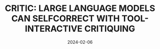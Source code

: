 ---
layout: seminar-post
title: 'CRITIC: LARGE LANGUAGE MODELS CAN SELFCORRECT WITH TOOL-INTERACTIVE CRITIQUING'
subtitle: ''
categories: NLP
tags: [Hallucination, LLM]
date: 2024-02-06
pdf_url: 'https://drive.google.com/file/d/1Vizf8WHCV2DsQv3HYTYUuU6QtQkQ_U7i/preview'
---